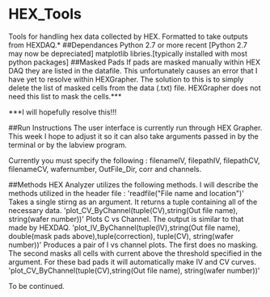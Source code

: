 # HEX_Tools
 Tools for handling hex data collected by HEX. Formatted to take outputs from HEXDAQ.*
##Dependances
Python 2.7 or more recent [Python 2.7 may now be depreciated]
matplotlib libries.[typically installed with most python packages]
##Masked Pads
If pads are masked manually within HEX DAQ they are listed in the datafile. This unfortunately causes an error that I have yet to resolve within HEXGrapher. The solution to this is to simply delete the list of masked cells from the data (.txt) file. HEXGrapher does not need this list to mask the cells.***

***I will hopefully resolve this!!! 

##Run Instructions
The user interface is currently run through HEX Grapher. This week I hope to adjust it so it can also take arguments passed in by the terminal or by the labview program.

Currently you must specify the following : filenameIV, filepathIV, filepathCV, filenameCV, wafernumber, OutFile_Dir, corr and channels.

##Methods
HEX Analyzer utilizes the following methods. I will describe the methods utilized in the header file :
'readfile("File name and location")'
Takes a single stirng as an argument. It returns a tuple containing all of the necessary data.
'plot_CV_ByChannel(tuple(CV),string(Out file name), string(wafer number))'
Plots C vs Channel. The output is similar to that made by HEXDAQ. 
'plot_IV_ByChannel(tuple(IV),string(Out file name),  double(mask pads above),tuple(correction), tuple(CV), string(wafer number))'
Produces a pair of I vs channel plots. The first does no masking. The second masks all cells with current above the threshold specified in the argument. For these bad pads it will automatically make IV and CV curves.
'plot_CV_ByChannel(tuple(CV),string(Out file name), string(wafer number))'

To be continued.

